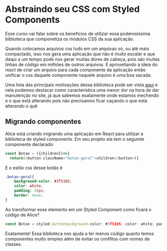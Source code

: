 # Abstraindo seu CSS com Styled Components

Esse curso vai falar sobre os benefícios de utilizar essa poderosíssima biblioteca que componetiza os módulos CSS da sua aplicação.

Quando colocamos arquivos css tudo em um arquivao só, ou até mais compactado, isso nos gera uma aplicação que não é muito escalar e que daqui a um tempo pode nos gerar muitas dores de cabeça, pois são muitas linhas de código em milhões de outros arquivos. E aproveitando a ideia do react de criar um arquivo para cada componente da aplicação então unificar o css daquele componente naquele arquivo é uma boa sacada.

Uma lista das principais motivações dessa biblioteca pode ser vista [aqui](https://styled-components.com/docs/basics#motivation) e nela podemos destacar como característica uma menor dor na hora de dar manutenção no site, já que sabemos exatamente onde estamos mechendo e o que está alterando pois não precisamos ficar caçando o que está alterando o quê

## Migrando componentes

Alice está criando migrando uma aplicação em React para utilizar a biblioteca de styled components. Em seu projeto ela tem o seguinte componente declarado:

```js
const Botao = ({children})=>{
  return(<button className="botao-geral">children</button>)}
  ```

E o estilo css desse botão é

```css
.botao-geral{
    background-color: #3f51b5;
    color: white;
    padding: 10px;
    border: none;
}
```

Ao transformar esse elemento em um Styled Component como ficará o código de Alice?

```js
const Botao = styled.buttonbackground-color: #3f51b5; color: white; padding: 10px; border: none;
```

Exatamente! Essa biblioteca nos ajuda a ter menos código quanto temos componentes muito simples além de evitar os conflitos com nomes de classes.
